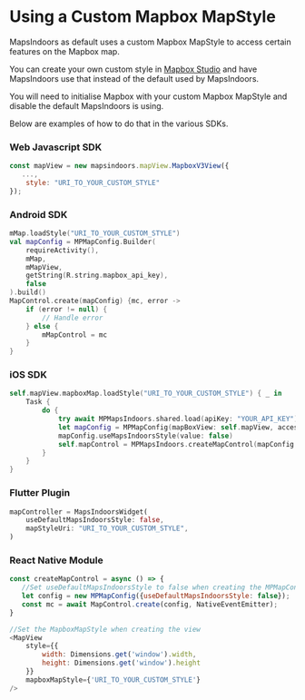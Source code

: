 # Using a Custom Mapbox MapStyle

MapsIndoors as default uses a custom Mapbox MapStyle to access certain features on the Mapbox map.

You can create your own custom style in [Mapbox Studio](https://www.mapbox.com/mapbox-studio) and have MapsIndoors use that instead of the default used by MapsIndoors.

You will need to initialise Mapbox with your custom Mapbox MapStyle and disable the default MapsIndoors is using.

Below are examples of how to do that in the various SDKs.

### Web Javascript SDK

```javascript
const mapView = new mapsindoors.mapView.MapboxV3View({
   ...,
    style: "URI_TO_YOUR_CUSTOM_STYLE"
});
```

### Android SDK

```kotlin
mMap.loadStyle("URI_TO_YOUR_CUSTOM_STYLE")
val mapConfig = MPMapConfig.Builder(
    requireActivity(),
    mMap,
    mMapView,
    getString(R.string.mapbox_api_key),
    false
).build()
MapControl.create(mapConfig) {mc, error ->
    if (error != null) {
        // Handle error
    } else {
        mMapControl = mc
    }
}
```

### iOS SDK

```swift
self.mapView.mapboxMap.loadStyle("URI_TO_YOUR_CUSTOM_STYLE") { _ in
    Task {
        do {
            try await MPMapsIndoors.shared.load(apiKey: "YOUR_API_KEY")
            let mapConfig = MPMapConfig(mapBoxView: self.mapView, accessToken: "1234")
            mapConfig.useMapsIndoorsStyle(value: false)
            self.mapControl = MPMapsIndoors.createMapControl(mapConfig: mapConfig)
        }
    }
}
```

### Flutter Plugin

```dart
mapController = MapsIndoorsWidget(
    useDefaultMapsIndoorsStyle: false,
    mapStyleUri: "URI_TO_YOUR_CUSTOM_STYLE",
)
```

### React Native Module

```javascript
const createMapControl = async () => {
   //Set useDefaultMapsIndoorsStyle to false when creating the MPMapConfig
   let config = new MPMapConfig({useDefaultMapsIndoorsStyle: false});
   const mc = await MapControl.create(config, NativeEventEmitter);
}

//Set the MapboxMapStyle when creating the view
<MapView
    style={{
        width: Dimensions.get('window').width,
        height: Dimensions.get('window').height
    }}
    mapboxMapStyle={'URI_TO_YOUR_CUSTOM_STYLE'}
/>
```
